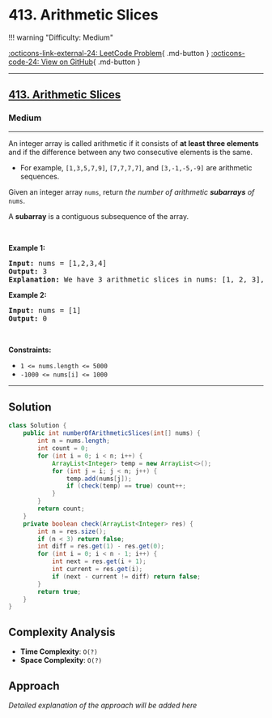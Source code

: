 # 413. Arithmetic Slices

!!! warning "Difficulty: Medium"

[:octicons-link-external-24: LeetCode Problem](https://leetcode.com/problems/arithmetic-slices/){ .md-button }
[:octicons-code-24: View on GitHub](https://github.com/RAJ8664/Leetcode/tree/master/0413-arithmetic-slices){ .md-button }

---

<h2><a href="https://leetcode.com/problems/arithmetic-slices">413. Arithmetic Slices</a></h2><h3>Medium</h3><hr><p>An integer array is called arithmetic if it consists of <strong>at least three elements</strong> and if the difference between any two consecutive elements is the same.</p>

<ul>
	<li>For example, <code>[1,3,5,7,9]</code>, <code>[7,7,7,7]</code>, and <code>[3,-1,-5,-9]</code> are arithmetic sequences.</li>
</ul>

<p>Given an integer array <code>nums</code>, return <em>the number of arithmetic <strong>subarrays</strong> of</em> <code>nums</code>.</p>

<p>A <strong>subarray</strong> is a contiguous subsequence of the array.</p>

<p>&nbsp;</p>
<p><strong class="example">Example 1:</strong></p>

<pre>
<strong>Input:</strong> nums = [1,2,3,4]
<strong>Output:</strong> 3
<strong>Explanation:</strong> We have 3 arithmetic slices in nums: [1, 2, 3], [2, 3, 4] and [1,2,3,4] itself.
</pre>

<p><strong class="example">Example 2:</strong></p>

<pre>
<strong>Input:</strong> nums = [1]
<strong>Output:</strong> 0
</pre>

<p>&nbsp;</p>
<p><strong>Constraints:</strong></p>

<ul>
	<li><code>1 &lt;= nums.length &lt;= 5000</code></li>
	<li><code>-1000 &lt;= nums[i] &lt;= 1000</code></li>
</ul>


---

## Solution

```java
class Solution {
    public int numberOfArithmeticSlices(int[] nums) {
        int n = nums.length;
        int count = 0;
        for (int i = 0; i < n; i++) {
            ArrayList<Integer> temp = new ArrayList<>();
            for (int j = i; j < n; j++) {
                temp.add(nums[j]);
                if (check(temp) == true) count++;
            }
        }
        return count;
    }
    private boolean check(ArrayList<Integer> res) {
        int n = res.size();
        if (n < 3) return false;
        int diff = res.get(1) - res.get(0);
        for (int i = 0; i < n - 1; i++) {
            int next = res.get(i + 1);
            int current = res.get(i);
            if (next - current != diff) return false;
        }
        return true;
    }
}
```

## Complexity Analysis

- **Time Complexity**: `O(?)`
- **Space Complexity**: `O(?)`

## Approach

*Detailed explanation of the approach will be added here*

